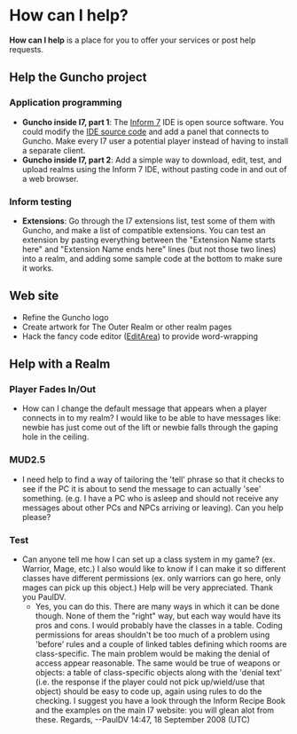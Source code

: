 # How can I help?
__How can I help__ is a place for you to offer your services or post help requests.

## Help the Guncho project

### Application programming
* __Guncho inside I7, part 1__: The [Inform 7](inform7.md) IDE is open source software. You could modify the [IDE source code](http://www.inform-fiction.org/I7/Download.html) and add a panel that connects to Guncho. Make every I7 user a potential player instead of having to install a separate client.
* __Guncho inside I7, part 2__: Add a simple way to download, edit, test, and upload realms using the Inform 7 IDE, without pasting code in and out of a web browser.

### Inform testing
* __Extensions__: Go through the I7 extensions list, test some of them with Guncho, and make a list of compatible extensions. You can test an extension by pasting everything between the "Extension Name starts here" and "Extension Name ends here" lines (but not those two lines) into a realm, and adding some sample code at the bottom to make sure it works.

## Web site
* Refine the Guncho logo
* Create artwork for The Outer Realm or other realm pages
* Hack the fancy code editor ([EditArea](http://www.cdolivet.net/editarea/)) to provide word-wrapping

## Help with a Realm

### Player Fades In/Out
* How can I change the default message that appears when a player connects in to my realm? I would like to be able to have messages like: newbie has just come out of the lift or newbie falls through the gaping hole in the ceiling.

### MUD2.5
* I need help to find a way of tailoring the 'tell' phrase so that it checks to see if the PC it is about to send the message to can actually 'see' something. (e.g. I have a PC who is asleep and should not receive any messages about other PCs and NPCs arriving or leaving). Can you help please?

### Test
* Can anyone tell me how I can set up a class system in my game? (ex. Warrior, Mage, etc.) I also would like to know if I can make it so different classes have different permissions (ex. only warriors can go here, only mages can pick up this object.) Help will be very appreciated. Thank you PaulDV.
  * Yes, you can do this. There are many ways in which it can be done though. None of them the "right" way, but each way would have its pros and cons. I would probably have the classes in a table. Coding permissions for areas shouldn't be too much of a problem using 'before' rules and a couple of linked tables defining which rooms are class-specific. The main problem would be making the denial of access appear reasonable. The same would be true of weapons or objects: a table of class-specific objects along with the 'denial text' (i.e. the response if the player could not pick up/wield/use that object) should be easy to code up, again using rules to do the checking. I suggest you have a look through the Inform Recipe Book and the examples on the main I7 website: you will glean alot from these. Regards, --PaulDV 14:47, 18 September 2008 (UTC)